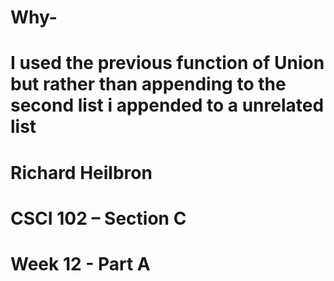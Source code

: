 # Why-
#   I used the previous function of Union but rather than appending to the second list i appended to a unrelated list
#   Richard Heilbron
#   CSCI 102 – Section C
#   Week 12 - Part A
